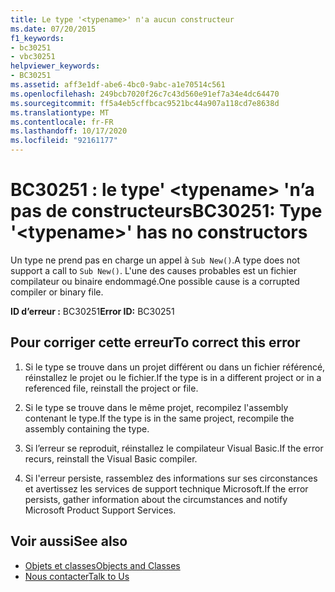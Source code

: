 ```yaml
---
title: Le type '<typename>' n'a aucun constructeur
ms.date: 07/20/2015
f1_keywords:
- bc30251
- vbc30251
helpviewer_keywords:
- BC30251
ms.assetid: aff3e1df-abe6-4bc0-9abc-a1e70514c561
ms.openlocfilehash: 249bcb7020f26c7c43d560e91ef7a34e4dc64470
ms.sourcegitcommit: ff5a4eb5cffbcac9521bc44a907a118cd7e8638d
ms.translationtype: MT
ms.contentlocale: fr-FR
ms.lasthandoff: 10/17/2020
ms.locfileid: "92161177"
---
```

# <a name="bc30251-type-typename-has-no-constructors"></a><span data-ttu-id="20984-102">BC30251 : le type' \<typename> 'n’a pas de constructeurs</span><span class="sxs-lookup"><span data-stu-id="20984-102">BC30251: Type '\<typename>' has no constructors</span></span>

<span data-ttu-id="20984-103">Un type ne prend pas en charge un appel à `Sub New()`.</span><span class="sxs-lookup"><span data-stu-id="20984-103">A type does not support a call to `Sub New()`.</span></span> <span data-ttu-id="20984-104">L'une des causes probables est un fichier compilateur ou binaire endommagé.</span><span class="sxs-lookup"><span data-stu-id="20984-104">One possible cause is a corrupted compiler or binary file.</span></span>

 <span data-ttu-id="20984-105">**ID d’erreur :** BC30251</span><span class="sxs-lookup"><span data-stu-id="20984-105">**Error ID:** BC30251</span></span>

## <a name="to-correct-this-error"></a><span data-ttu-id="20984-106">Pour corriger cette erreur</span><span class="sxs-lookup"><span data-stu-id="20984-106">To correct this error</span></span>

1. <span data-ttu-id="20984-107">Si le type se trouve dans un projet différent ou dans un fichier référencé, réinstallez le projet ou le fichier.</span><span class="sxs-lookup"><span data-stu-id="20984-107">If the type is in a different project or in a referenced file, reinstall the project or file.</span></span>

2. <span data-ttu-id="20984-108">Si le type se trouve dans le même projet, recompilez l'assembly contenant le type.</span><span class="sxs-lookup"><span data-stu-id="20984-108">If the type is in the same project, recompile the assembly containing the type.</span></span>

3. <span data-ttu-id="20984-109">Si l’erreur se reproduit, réinstallez le compilateur Visual Basic.</span><span class="sxs-lookup"><span data-stu-id="20984-109">If the error recurs, reinstall the Visual Basic compiler.</span></span>

4. <span data-ttu-id="20984-110">Si l'erreur persiste, rassemblez des informations sur ses circonstances et avertissez les services de support technique Microsoft.</span><span class="sxs-lookup"><span data-stu-id="20984-110">If the error persists, gather information about the circumstances and notify Microsoft Product Support Services.</span></span>

## <a name="see-also"></a><span data-ttu-id="20984-111">Voir aussi</span><span class="sxs-lookup"><span data-stu-id="20984-111">See also</span></span>

- [<span data-ttu-id="20984-112">Objets et classes</span><span class="sxs-lookup"><span data-stu-id="20984-112">Objects and Classes</span></span>](../../programming-guide/language-features/objects-and-classes/index.md)
- [<span data-ttu-id="20984-113">Nous contacter</span><span class="sxs-lookup"><span data-stu-id="20984-113">Talk to Us</span></span>](/visualstudio/ide/feedback-options)
